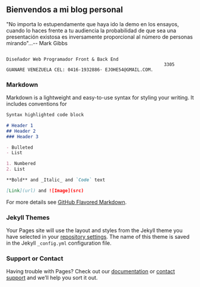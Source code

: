 ## Bienvendos a mi blog personal

"No importa lo estupendamente que haya ido la demo en los ensayos, cuando lo haces frente a tu audiencia la probabilidad de que sea una presentación existosa es inversamente proporcional al número de personas mirando"...-- Mark Gibbs

                                                                                Diseñador Web Programador Front & Back End
                                                               3305 GUANARE VENEZUELA CEL: 0416-1932886· EJOHE54@GMAIL.COM.

### Markdown

Markdown is a lightweight and easy-to-use syntax for styling your writing. It includes conventions for

```markdown
Syntax highlighted code block

# Header 1
## Header 2
### Header 3

- Bulleted
- List

1. Numbered
2. List

**Bold** and _Italic_ and `Code` text

[Link](url) and ![Image](src)
```

For more details see [GitHub Flavored Markdown](https://guides.github.com/features/mastering-markdown/).

### Jekyll Themes

Your Pages site will use the layout and styles from the Jekyll theme you have selected in your [repository settings](https://github.com/emilioosuna/emilioosuna.github.io/settings). The name of this theme is saved in the Jekyll `_config.yml` configuration file.

### Support or Contact

Having trouble with Pages? Check out our [documentation](https://help.github.com/categories/github-pages-basics/) or [contact support](https://github.com/contact) and we’ll help you sort it out.
